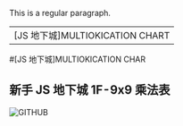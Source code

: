 This is a regular paragraph.

<table>
    <tr>
        <td>[JS 地下城]MULTIOKICATION CHART</td>
    </tr>
</table>

#[JS 地下城]MULTIOKICATION CHAR

## 新手 JS 地下城 1F - 9x9 乘法表

![GITHUB]( https://upload.cc/i1/2020/01/31/"HPhYkE.png")
